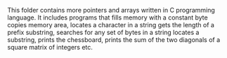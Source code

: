 This folder contains more pointers and arrays 
written in C programming language. It includes programs
that fills memory with a constant byte
copies memory area, locates a character in a string
gets the length of a prefix substring, searches for any set of bytes in a string
locates a substring, prints the chessboard, prints the sum of the two diagonals of a square matrix of integers etc.
